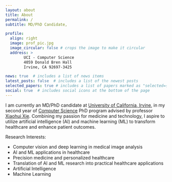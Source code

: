 ```yaml
---
layout: about
title: About
permalink: /
subtitle: MD/PhD Candidate,

profile:
  align: right
  image: prof_pic.jpg
  image_circular: false # crops the image to make it circular
  address: >
        UCI - Computer Science
        4059 Donald Bren Hall
        Irvine, CA 92697-3425

news: true  # includes a list of news items
latest_posts: false  # includes a list of the newest posts
selected_papers: true # includes a list of papers marked as "selected={true}"
social: true  # includes social icons at the bottom of the page
---
```


I am currently an MD/PhD candidate at [University of California, Irvine](https://medschool.uci.edu/), in my second year of [Computer Science](https://www.ics.uci.edu/) PhD program advised by professor [Xiaohui Xie](https://www.ics.uci.edu/~xhx/). Combining my passion for medicine and technology, I aspire to utilize artificial intelligence (AI) and machine learning (ML) to transform healthcare and enhance patient outcomes. 

Research Interests:
- Computer vision and deep learning in medical image analysis
- AI and ML applications in healthcare
- Precision medicine and personalized healthcare
- Translation of AI and ML research into practical healthcare applications
- Artificial Intelligence
- Machine Learning
